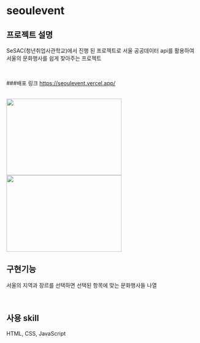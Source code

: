 # seoulevent

## 프로젝트 설명
SeSAC(청년취업사관학교)에서 진행 된 프로젝트로 서울 공공데이터 api를 활용하여 서울의 문화행사를 쉽게 찾아주는 프로젝트

<br/>

###배포 링크 https://seoulevent.vercel.app/

<br/>

<img src="https://user-images.githubusercontent.com/53254103/213065401-f12973ff-b03c-4fb0-812d-56a041190697.png" width="300px" height="200px"/>

<img src="https://user-images.githubusercontent.com/53254103/213065485-4284c4b4-3ab6-4436-98ce-78a0f822da92.png"  width="300px" height="200px"/>

<br/>

## 구현기능
서울의 지역과 장르를 선택하면 선택된 항목에 맞는 문화행사들 나열

<br/>

## 사용 skill
HTML, CSS, JavaScript


